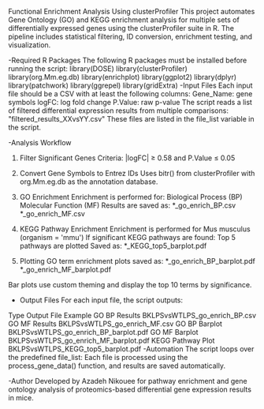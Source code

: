 Functional Enrichment Analysis Using clusterProfiler
This project automates Gene Ontology (GO) and KEGG enrichment analysis for multiple sets of differentially expressed genes using the clusterProfiler suite in R. The pipeline includes statistical filtering, ID conversion, enrichment testing, and visualization.

-Required R Packages
The following R packages must be installed before running the script:
library(DOSE)
library(clusterProfiler)
library(org.Mm.eg.db)
library(enrichplot)
library(ggplot2)
library(dplyr)
library(patchwork)
library(ggrepel)
library(gridExtra)
-Input Files
Each input file should be a CSV with at least the following columns:
Gene_Name: gene symbols
logFC: log fold change
P.Value: raw p-value
The script reads a list of filtered differential expression results from multiple comparisons:
"filtered_results_XXvsYY.csv"
These files are listed in the file_list variable in the script.

-Analysis Workflow
1. Filter Significant Genes
Criteria: |logFC| ≥ 0.58 and P.Value ≤ 0.05

2. Convert Gene Symbols to Entrez IDs
Uses bitr() from clusterProfiler with org.Mm.eg.db as the annotation database.

3. GO Enrichment
Enrichment is performed for:
Biological Process (BP)
Molecular Function (MF)
Results are saved as:
*_go_enrich_BP.csv
*_go_enrich_MF.csv

4. KEGG Pathway Enrichment
Enrichment is performed for Mus musculus (organism = 'mmu')
If significant KEGG pathways are found:
Top 5 pathways are plotted
Saved as: *_KEGG_top5_barplot.pdf

5. Plotting
GO term enrichment plots saved as:
*_go_enrich_BP_barplot.pdf
*_go_enrich_MF_barplot.pdf

Bar plots use custom theming and display the top 10 terms by significance.

- Output Files
For each input file, the script outputs:

Type	Output File Example
GO BP Results	BKLPSvsWTLPS_go_enrich_BP.csv
GO MF Results	BKLPSvsWTLPS_go_enrich_MF.csv
GO BP Barplot	BKLPSvsWTLPS_go_enrich_BP_barplot.pdf
GO MF Barplot	BKLPSvsWTLPS_go_enrich_MF_barplot.pdf
KEGG Pathway Plot	BKLPSvsWTLPS_KEGG_top5_barplot.pdf
-Automation
The script loops over the predefined file_list:
Each file is processed using the process_gene_data() function, and results are saved automatically.

-Author
Developed by Azadeh Nikouee for pathway enrichment and gene ontology analysis of proteomics-based differential gene expression results in mice.

